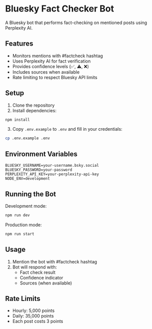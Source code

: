 # Bluesky Fact Checker Bot

A Bluesky bot that performs fact-checking on mentioned posts using Perplexity AI.

## Features

- Monitors mentions with #factcheck hashtag
- Uses Perplexity AI for fact verification
- Provides confidence levels (✅, ⚠️, ❌)
- Includes sources when available
- Rate limiting to respect Bluesky API limits

## Setup

1. Clone the repository
2. Install dependencies:

```bash
npm install
```

3. Copy `.env.example` to `.env` and fill in your credentials:

```bash
cp .env.example .env
```

## Environment Variables

```env
BLUESKY_USERNAME=your-username.bsky.social
BLUESKY_PASSWORD=your-password
PERPLEXITY_API_KEY=your-perplexity-api-key
NODE_ENV=development
```

## Running the Bot

Development mode:

```bash
npm run dev
```

Production mode:

```bash
npm run start
```

## Usage

1. Mention the bot with #factcheck hashtag
2. Bot will respond with:
   - Fact check result
   - Confidence indicator
   - Sources (when available)

## Rate Limits

- Hourly: 5,000 points
- Daily: 35,000 points
- Each post costs 3 points
